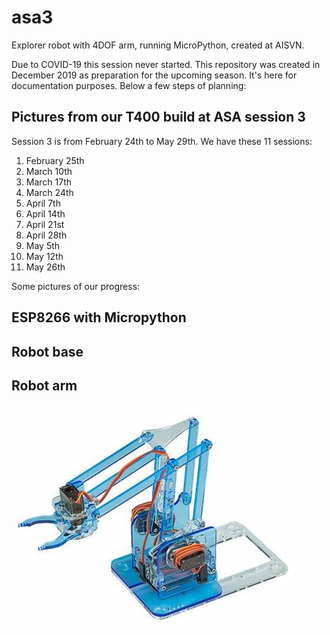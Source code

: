 # asa3
Explorer robot with 4DOF arm, running MicroPython, created at AISVN.

Due to COVID-19 this session never started. This repository was created in December 2019 as preparation for the upcoming season. It's here for documentation purposes. Below a few steps of planning:

## Pictures from our T400 build at ASA session 3

Session 3 is from February 24th to May 29th. We have these 11 sessions:

1. February 25th
2. March 10th
3. March 17th
4. March 24th
5. April 7th
6. April 14th
7. April 21st
8. April 28th
9. May 5th
10. May 12th
11. May 26th

Some pictures of our progress:

## ESP8266 with Micropython

## Robot base

## Robot arm

![MeArm v1.0](pic/mearm1.jpg)
